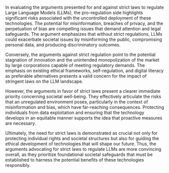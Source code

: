 In evaluating the arguments presented for and against strict laws to regulate Large Language Models (LLMs), the pro-regulation side highlights significant risks associated with the uncontrolled deployment of these technologies. The potential for misinformation, breaches of privacy, and the perpetuation of bias are compelling issues that demand attention and legal safeguards. The argument emphasizes that without strict regulations, LLMs could exacerbate societal issues by misinforming the public, compromising personal data, and producing discriminatory outcomes.

Conversely, the arguments against strict regulation point to the potential stagnation of innovation and the unintended monopolization of the market by large corporations capable of meeting regulatory demands. The emphasis on existing ethical frameworks, self-regulation, and digital literacy as preferable alternatives presents a valid concern for the impact of stringent laws on the LLM landscape. 

However, the arguments in favor of strict laws present a clearer immediate priority concerning societal well-being. They effectively articulate the risks that an unregulated environment poses, particularly in the context of misinformation and bias, which have far-reaching consequences. Protecting individuals from data exploitation and ensuring that the technology develops in an equitable manner supports the idea that proactive measures are necessary.

Ultimately, the need for strict laws is demonstrated as crucial not only for protecting individual rights and societal structures but also for guiding the ethical development of technologies that will shape our future. Thus, the arguments advocating for strict laws to regulate LLMs are more convincing overall, as they prioritize foundational societal safeguards that must be established to harness the potential benefits of these technologies responsibly.